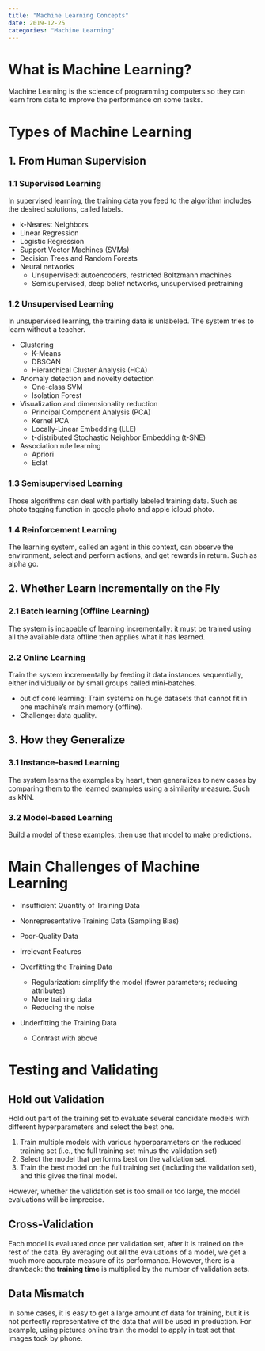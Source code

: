 ```yaml
---
title: "Machine Learning Concepts"
date: 2019-12-25
categories: "Machine Learning"
---
```


# What is Machine Learning?
Machine Learning is the science of programming computers so they can learn from data to improve the performance on some tasks.

# Types of Machine Learning

## 1. From Human Supervision

### 1.1 Supervised Learning
In supervised learning, the training data you feed to the algorithm includes the desired solutions, called labels. 

- k-Nearest Neighbors 
- Linear Regression
- Logistic Regression
- Support Vector Machines (SVMs)
- Decision Trees and Random Forests
- Neural networks
    - Unsupervised: autoencoders, restricted Boltzmann machines
    - Semisupervised, deep belief networks, unsupervised pretraining

### 1.2 Unsupervised Learning

In unsupervised learning, the training data is unlabeled. The system tries to learn without a teacher.   

- Clustering 
    - K-Means 
    - DBSCAN 
    - Hierarchical Cluster Analysis (HCA)
- Anomaly detection and novelty detection 
    - One-class SVM 
    - Isolation Forest
- Visualization and dimensionality reduction
    - Principal Component Analysis (PCA)
    - Kernel PCA
    - Locally-Linear Embedding (LLE)
    - t-distributed Stochastic Neighbor Embedding (t-SNE)
- Association rule learning
    - Apriori
    - Eclat
    
### 1.3 Semisupervised Learning
Those algorithms can deal with partially labeled training data. Such as photo tagging function in google photo and apple icloud photo.

### 1.4 Reinforcement Learning
The learning system, called an agent in this context, can observe the environment, select and perform actions, and get rewards in return. Such as alpha go.

## 2. Whether Learn Incrementally on the Fly

### 2.1 Batch learning (Offline Learning)
The system is incapable of learning incrementally: it must be trained using all the available data offline then applies what it has learned.

### 2.2 Online Learning
Train the system incrementally by feeding it data instances sequentially, either individually or by small groups called mini-batches.
- out of core learning: Train systems on huge datasets that cannot fit in one machine’s main memory (offline).
- Challenge: data quality.

## 3. How they Generalize

### 3.1 Instance-based Learning
The system learns the examples by heart, then generalizes to new cases by comparing them to the learned examples using a similarity measure. Such as kNN.

### 3.2 Model-based Learning
Build a model of these examples, then use that model to make predictions.

# Main Challenges of Machine Learning

- Insufficient Quantity of Training Data
- Nonrepresentative Training Data (Sampling Bias)
- Poor-Quality Data
- Irrelevant Features
- Overfitting the Training Data
  - Regularization: simplify the model (fewer parameters; reducing attributes)
  - More training data
  - Reducing the noise

- Underfitting the Training Data
  - Contrast with above

# Testing and Validating

## Hold out Validation

Hold out part of the training set to evaluate several candidate models with different hyperparameters and select the best one. 

1. Train multiple models with various hyperparameters on the reduced training set (i.e., the full training set minus the validation set)
2. Select the model that performs best on the validation set.
3. Train the best model on the full training set (including the validation set), and this gives the final model.

However, whether the validation set is too small or too large, the model evaluations will be imprecise.

## Cross-Validation

Each model is evaluated once per validation set, after it is trained on the rest of the data. By averaging out all the evaluations of a model, we get a much more accurate measure of its performance. However, there is a drawback: the **training time** is multiplied by the number of validation sets.

## Data Mismatch

In some cases, it is easy to get a large amount of data for training, but it is not perfectly representative of the data that will be used in production. For example, using pictures online train the model to apply in test set that images took by phone.